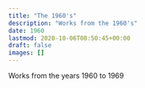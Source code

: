 ```yaml
---
title: "The 1960's"
description: "Works from the 1960's"
date: 1960
lastmod: 2020-10-06T08:50:45+00:00
draft: false
images: []
---
```


Works from the years 1960 to 1969


